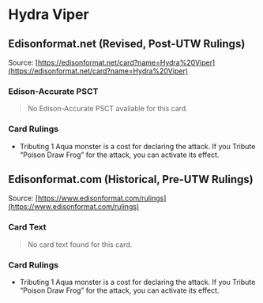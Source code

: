 # Hydra Viper

## Edisonformat.net (Revised, Post-UTW Rulings)

Source: [https://edisonformat.net/card?name=Hydra%20Viper](https://edisonformat.net/card?name=Hydra%20Viper)

### Edison-Accurate PSCT

> No Edison-Accurate PSCT available for this card.

### Card Rulings

*   Tributing 1 Aqua monster is a cost for declaring the attack. If you Tribute “Poison Draw Frog” for the attack, you can activate its effect.


## Edisonformat.com (Historical, Pre-UTW Rulings)

Source: [https://www.edisonformat.com/rulings](https://www.edisonformat.com/rulings)

### Card Text

> No card text found for this card.

### Card Rulings

*   Tributing 1 Aqua monster is a cost for declaring the attack. If you Tribute “Poison Draw Frog” for the attack, you can activate its effect.


